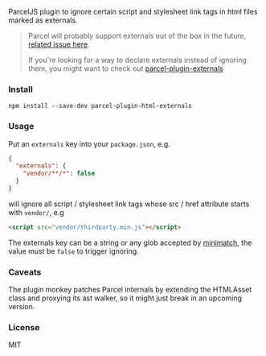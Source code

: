 ParcelJS plugin to ignore certain script and stylesheet link tags in html files marked as externals.

> Parcel will probably support externals out of the box in the future, [related issue here](https://github.com/parcel-bundler/parcel/issues/144).
>
> If you're looking for a way to declare externals instead of ignoring them, you might want to check out [parcel-plugin-externals](https://github.com/FlorianRappl/parcel-plugin-externals)

### Install

```
npm install --save-dev parcel-plugin-html-externals
```

### Usage

Put an `externals` key into your `package.json`, e.g.

```json
{
  "externals": {
    "vendor/**/*": false
  }
}
```

will ignore all script / stylesheet link tags whose src / href attribute starts with `vendor/`, e.g

```html
<script src="vendor/thirdparty.min.js"></script>
```

The externals key can be a string or any glob accepted by [minimatch](https://github.com/isaacs/minimatch),
the value must be `false` to trigger ignoring.


### Caveats

The plugin monkey patches Parcel internals by extending the HTMLAsset class and proxying its ast walker, so it might just break in an upcoming version.


### License

MIT
